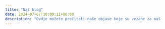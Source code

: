 ```yaml
---
title: "Naš blog"
date: 2024-07-07T10:00:11+06:00
description: "Ovdje možete pročitati naše objave koje su vezane za naš projekat. Nastojaćemo da ih pišemo što češće."
---
```

